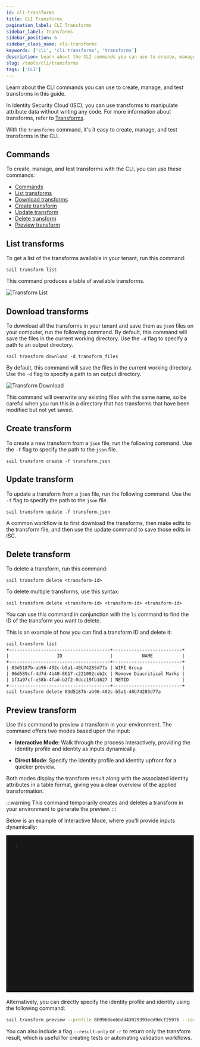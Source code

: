 ```yaml
---
id: cli-transforms
title: CLI Transforms
pagination_label: CLI Transforms
sidebar_label: Transforms
sidebar_position: 6
sidebar_class_name: cli-transforms
keywords: ['cli', 'cli transforms', 'transforms']
description: Learn about the CLI commands you can use to create, manage, and test transforms in this guide.
slug: /tools/cli/transforms
tags: ['CLI']
---
```


Learn about the CLI commands you can use to create, manage, and test transforms in this guide.

In Identity Security Cloud (ISC), you can use transforms to manipulate attribute data without writing any code. For more information about transforms, refer to [Transforms](/docs/extensibility/transforms).

With the `transforms` command, it's it easy to create, manage, and test transforms in the CLI.

## Commands

To create, manage, and test transforms with the CLI, you can use these commands:

- [Commands](#commands)
- [List transforms](#list-transforms)
- [Download transforms](#download-transforms)
- [Create transform](#create-transform)
- [Update transform](#update-transform)
- [Delete transform](#delete-transform)
- [Preview transform](#preview-transform)

## List transforms

To get a list of the transforms available in your tenant, run this command:

```shell
sail transform list
```

This command produces a table of available transforms.

![Transform List](./assets/img/vhs/transform-list.gif)

## Download transforms

To download all the transforms in your tenant and save them as `json` files on your computer, run the following command. By default, this command will save the files in the current working directory. Use the `-d` flag to specify a path to an output directory.

```shell
sail transform download -d transform_files
```

By default, this command will save the files in the current working directory. Use the `-d` flag to specify a path to an output directory.

![Transform Download](./assets/img/vhs/transform-download.gif)

This command will overwrite any existing files with the same name, so be careful when you run this in a directory that has transforms that have been modified but not yet saved.

## Create transform

To create a new transform from a `json` file, run the following command. Use the `-f` flag to specify the path to the `json` file.

```shell
sail transform create -f transform.json
```

## Update transform

To update a transform from a `json` file, run the following command. Use the `-f` flag to specify the path to the `json` file.

```shell
sail transform update -f transform.json
```

A common workflow is to first download the transforms, then make edits to the transform file, and then use the update command to save those edits in ISC.

## Delete transform

To delete a transform, run this command:

```shell
sail transform delete <transform-id>
```

To delete multiple transforms, use this syntax:

```shell
sail transform delete <transform-id> <transform-id> <transform-id>
```

You can use this command in conjunction with the `ls` command to find the ID of the transform you want to delete.

This is an example of how you can find a transform ID and delete it:

```shell
sail transform list
+--------------------------------------+--------------------------+
|                  ID                  |           NAME           |
+--------------------------------------+--------------------------+
| 03d5187b-ab96-402c-b5a1-40b74285d77a | WIFI Group               |
| 06d589cf-4d7d-4b40-8617-c221092ceb2c | Remove Diacritical Marks |
| 1f3a97cf-e58b-4fad-b2f2-0dcc19fb1627 | NETID                    |
+--------------------------------------+--------------------------+
sail transform delete 03d5187b-ab96-402c-b5a1-40b74285d77a
```

## Preview transform

Use this command to preview a transform in your environment. The command offers two modes based upon the input:

- **Interactive Mode**: Walk through the process interactively, providing the identity profile and identity as inputs dynamically.

- **Direct Mode**: Specify the identity profile and identity upfront for a quicker preview.

Both modes display the transform result along with the associated identity attributes in a table format, giving you a clear overview of the applied transformation.

:::warning
This command temporarily creates and deletes a transform in your environment to generate the preview.
:::

Below is an example of Interactive Mode, where you'll provide inputs dynamically:

![Transform Preview](./assets/img/vhs/transform-preview.gif)

Alternatively, you can directly specify the identity profile and identity using the following command:

```bash
sail transform preview --profile 8b9960eebbdd43029393edd9dcf25976 --identity 1d2d747380634a38a48f079422833ed6 --file transform_files/DeriveFirstInitialLastNameInUpper.json
```

You can also include a flag `--result-only` or `-r` to return only the transform result, which is useful for creating tests or automating validation workflows.
